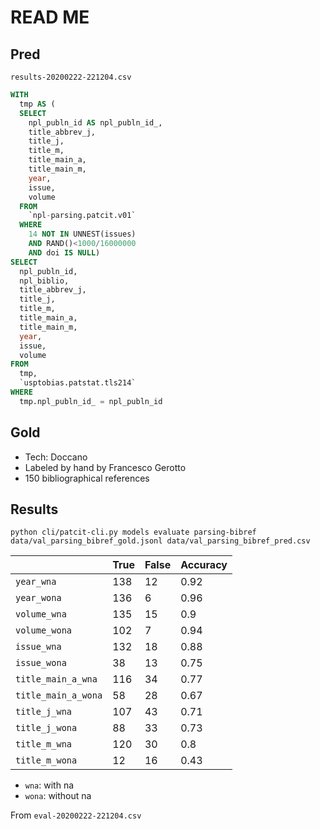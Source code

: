 # READ ME


## Pred

`results-20200222-221204.csv`

```sql
WITH
  tmp AS (
  SELECT
    npl_publn_id AS npl_publn_id_,
    title_abbrev_j,
    title_j,
    title_m,
    title_main_a,
    title_main_m,
    year,
    issue,
    volume
  FROM
    `npl-parsing.patcit.v01`
  WHERE
    14 NOT IN UNNEST(issues)
    AND RAND()<1000/16000000
    AND doi IS NULL)
SELECT
  npl_publn_id,
  npl_biblio,
  title_abbrev_j,
  title_j,
  title_m,
  title_main_a,
  title_main_m,
  year,
  issue,
  volume
FROM
  tmp,
  `usptobias.patstat.tls214`
WHERE
  tmp.npl_publn_id_ = npl_publn_id
```

## Gold

- Tech: Doccano
- Labeled by hand by Francesco Gerotto
- 150 bibliographical references

## Results


```
python cli/patcit-cli.py models evaluate parsing-bibref data/val_parsing_bibref_gold.jsonl data/val_parsing_bibref_pred.csv
```


||True|False|Accuracy
---|---|---|---
`year_wna`|138|12|0.92
`year_wona`|136|6|0.96
`volume_wna`|135|15|0.9
`volume_wona`|102|7|0.94
`issue_wna`|132|18|0.88
`issue_wona`|38|13|0.75
`title_main_a_wna`|116|34|0.77
`title_main_a_wona`|58|28|0.67
`title_j_wna`|107|43|0.71
`title_j_wona`|88|33|0.73
`title_m_wna`|120|30|0.8
`title_m_wona`|12|16|0.43

- `wna`: with na
- `wona`: without na

From `eval-20200222-221204.csv`
